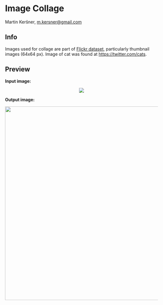 # Image Collage

Martin Keršner, [m.kersner@gmail.com](mailto:m.kersner@gmail.com)

## Info 
Images used for collage are part of [Flickr dataset](http://press.liacs.nl/mirflickr/mirdownload.html), particularly thumbnail images (64x64 px).
Image of cat was found at https://twitter.com/cats.

## Preview

**Input image:**
<p align="center">
<img src="http://i.imgur.com/HR8VkwT.jpg?1" />
</p>

**Output image:**
<p align="center">
<img src="http://i.imgur.com/K12WqRg.jpg?1" height=638 width=640 />
</p>
